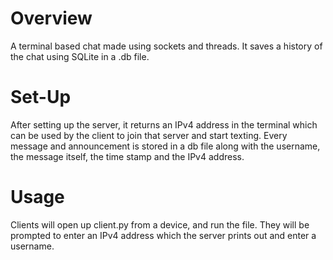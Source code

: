 # Overview
A terminal based chat made using sockets and threads. It saves a history of the chat using SQLite in a .db file. 

# Set-Up
After setting up the server, it returns an IPv4 address in the terminal which can be used by the client to join that server and start texting. Every message and announcement is stored in a db file along with the username, the message itself, the time stamp and the IPv4 address.

# Usage
Clients will open up client.py from a device, and run the file. They will be prompted to enter an IPv4 address which the server prints out and enter a username. 

